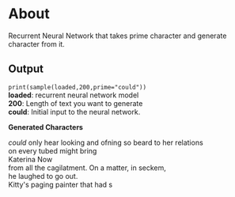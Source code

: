 # About
Recurrent Neural Network that takes prime character and generate character from it.

## Output
`print(sample(loaded,200,prime="could"))`  
**loaded**: recurrent neural network model   
**200**: Length of text you want to generate   
**could**: Initial input to the neural network.  

**Generated Characters**    
  

*could* only hear looking and ofning so beard to her relations  
on every tubed might bring  
Katerina Now  
from all the cagilatment. On a matter, in seckem,  
he laughed to go out.  
Kitty's paging painter that had s  
